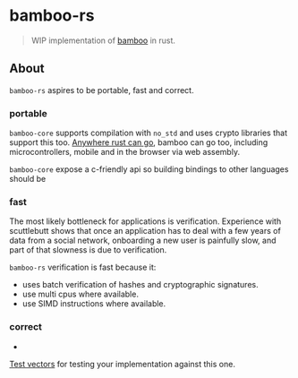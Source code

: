 # bamboo-rs

> WIP implementation of [bamboo](https://github.com/AljoschaMeyer/bamboo) in rust.

## About

`bamboo-rs` aspires to be portable, fast and correct.

### portable

`bamboo-core` supports compilation with `no_std` and uses crypto libraries that support this too. [Anywhere rust can go](https://forge.rust-lang.org/release/platform-support.html), bamboo can go too, including microcontrollers, mobile and in the browser via web assembly.

`bamboo-core` expose a c-friendly api so building bindings to other languages should be

### fast

The most likely bottleneck for applications is verification. Experience with scuttlebutt shows that once an application has to deal with a few years of data from a social network, onboarding a new user is painfully slow, and part of that slowness is due to verification.  

`bamboo-rs` verification is fast because it: 
  - uses batch verification of hashes and cryptographic signatures.
  - use multi cpus where available.
  - use SIMD instructions where available. 


### correct
  -  


[Test vectors](./test_vectors/test_vectors.md) for testing your implementation against this one.
